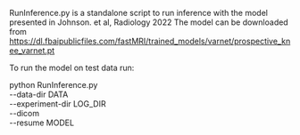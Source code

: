 RunInference.py is a standalone script to run inference with the model presented in Johnson. et al, Radiology 2022
The model can be downloaded from https://dl.fbaipublicfiles.com/fastMRI/trained_models/varnet/prospective_knee_varnet.pt

To run the model on test data run:

python RunInference.py \
    --data-dir DATA \
    --experiment-dir LOG_DIR \
    --dicom \
    --resume MODEL
